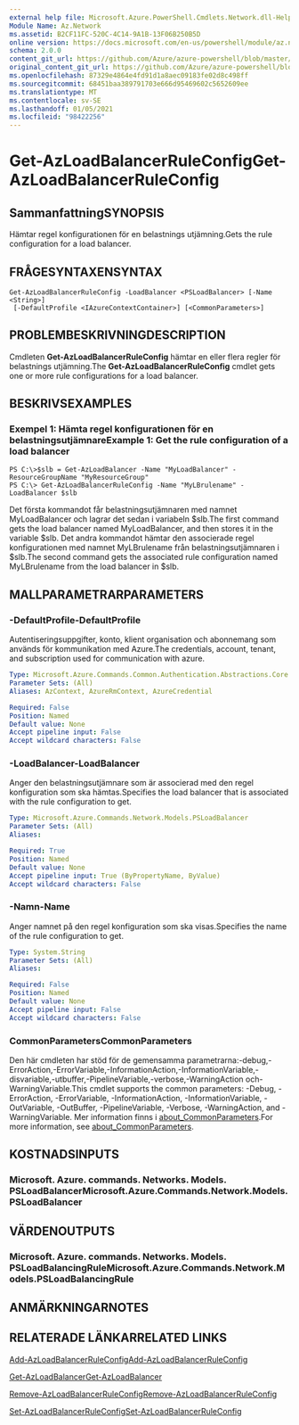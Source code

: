 ```yaml
---
external help file: Microsoft.Azure.PowerShell.Cmdlets.Network.dll-Help.xml
Module Name: Az.Network
ms.assetid: B2CF11FC-520C-4C14-9A1B-13F06B250B5D
online version: https://docs.microsoft.com/en-us/powershell/module/az.network/get-azloadbalancerruleconfig
schema: 2.0.0
content_git_url: https://github.com/Azure/azure-powershell/blob/master/src/Network/Network/help/Get-AzLoadBalancerRuleConfig.md
original_content_git_url: https://github.com/Azure/azure-powershell/blob/master/src/Network/Network/help/Get-AzLoadBalancerRuleConfig.md
ms.openlocfilehash: 87329e4864e4fd91d1a8aec09183fe02d8c498ff
ms.sourcegitcommit: 68451baa389791703e666d95469602c5652609ee
ms.translationtype: MT
ms.contentlocale: sv-SE
ms.lasthandoff: 01/05/2021
ms.locfileid: "98422256"
---
```

# <span data-ttu-id="74604-101">Get-AzLoadBalancerRuleConfig</span><span class="sxs-lookup"><span data-stu-id="74604-101">Get-AzLoadBalancerRuleConfig</span></span>

## <span data-ttu-id="74604-102">Sammanfattning</span><span class="sxs-lookup"><span data-stu-id="74604-102">SYNOPSIS</span></span>
<span data-ttu-id="74604-103">Hämtar regel konfigurationen för en belastnings utjämning.</span><span class="sxs-lookup"><span data-stu-id="74604-103">Gets the rule configuration for a load balancer.</span></span>

## <span data-ttu-id="74604-104">FRÅGESYNTAXEN</span><span class="sxs-lookup"><span data-stu-id="74604-104">SYNTAX</span></span>

```
Get-AzLoadBalancerRuleConfig -LoadBalancer <PSLoadBalancer> [-Name <String>]
 [-DefaultProfile <IAzureContextContainer>] [<CommonParameters>]
```

## <span data-ttu-id="74604-105">PROBLEMBESKRIVNING</span><span class="sxs-lookup"><span data-stu-id="74604-105">DESCRIPTION</span></span>
<span data-ttu-id="74604-106">Cmdleten **Get-AzLoadBalancerRuleConfig** hämtar en eller flera regler för belastnings utjämning.</span><span class="sxs-lookup"><span data-stu-id="74604-106">The **Get-AzLoadBalancerRuleConfig** cmdlet gets one or more rule configurations for a load balancer.</span></span>

## <span data-ttu-id="74604-107">BESKRIVS</span><span class="sxs-lookup"><span data-stu-id="74604-107">EXAMPLES</span></span>

### <span data-ttu-id="74604-108">Exempel 1: Hämta regel konfigurationen för en belastningsutjämnare</span><span class="sxs-lookup"><span data-stu-id="74604-108">Example 1: Get the rule configuration of a load balancer</span></span>
```
PS C:\>$slb = Get-AzLoadBalancer -Name "MyLoadBalancer" -ResourceGroupName "MyResourceGroup"
PS C:\> Get-AzLoadBalancerRuleConfig -Name "MyLBrulename" -LoadBalancer $slb
```

<span data-ttu-id="74604-109">Det första kommandot får belastningsutjämnaren med namnet MyLoadBalancer och lagrar det sedan i variabeln $slb.</span><span class="sxs-lookup"><span data-stu-id="74604-109">The first command gets the load balancer named MyLoadBalancer, and then stores it in the variable $slb.</span></span>
<span data-ttu-id="74604-110">Det andra kommandot hämtar den associerade regel konfigurationen med namnet MyLBrulename från belastningsutjämnaren i $slb.</span><span class="sxs-lookup"><span data-stu-id="74604-110">The second command gets the associated rule configuration named MyLBrulename from the load balancer in $slb.</span></span>

## <span data-ttu-id="74604-111">MALLPARAMETRAR</span><span class="sxs-lookup"><span data-stu-id="74604-111">PARAMETERS</span></span>

### <span data-ttu-id="74604-112">-DefaultProfile</span><span class="sxs-lookup"><span data-stu-id="74604-112">-DefaultProfile</span></span>
<span data-ttu-id="74604-113">Autentiseringsuppgifter, konto, klient organisation och abonnemang som används för kommunikation med Azure.</span><span class="sxs-lookup"><span data-stu-id="74604-113">The credentials, account, tenant, and subscription used for communication with azure.</span></span>

```yaml
Type: Microsoft.Azure.Commands.Common.Authentication.Abstractions.Core.IAzureContextContainer
Parameter Sets: (All)
Aliases: AzContext, AzureRmContext, AzureCredential

Required: False
Position: Named
Default value: None
Accept pipeline input: False
Accept wildcard characters: False
```

### <span data-ttu-id="74604-114">-LoadBalancer</span><span class="sxs-lookup"><span data-stu-id="74604-114">-LoadBalancer</span></span>
<span data-ttu-id="74604-115">Anger den belastningsutjämnare som är associerad med den regel konfiguration som ska hämtas.</span><span class="sxs-lookup"><span data-stu-id="74604-115">Specifies the load balancer that is associated with the rule configuration to get.</span></span>

```yaml
Type: Microsoft.Azure.Commands.Network.Models.PSLoadBalancer
Parameter Sets: (All)
Aliases:

Required: True
Position: Named
Default value: None
Accept pipeline input: True (ByPropertyName, ByValue)
Accept wildcard characters: False
```

### <span data-ttu-id="74604-116">-Namn</span><span class="sxs-lookup"><span data-stu-id="74604-116">-Name</span></span>
<span data-ttu-id="74604-117">Anger namnet på den regel konfiguration som ska visas.</span><span class="sxs-lookup"><span data-stu-id="74604-117">Specifies the name of the rule configuration to get.</span></span>

```yaml
Type: System.String
Parameter Sets: (All)
Aliases:

Required: False
Position: Named
Default value: None
Accept pipeline input: False
Accept wildcard characters: False
```

### <span data-ttu-id="74604-118">CommonParameters</span><span class="sxs-lookup"><span data-stu-id="74604-118">CommonParameters</span></span>
<span data-ttu-id="74604-119">Den här cmdleten har stöd för de gemensamma parametrarna:-debug,-ErrorAction,-ErrorVariable,-InformationAction,-InformationVariable,-disvariable,-utbuffer,-PipelineVariable,-verbose,-WarningAction och-WarningVariable.</span><span class="sxs-lookup"><span data-stu-id="74604-119">This cmdlet supports the common parameters: -Debug, -ErrorAction, -ErrorVariable, -InformationAction, -InformationVariable, -OutVariable, -OutBuffer, -PipelineVariable, -Verbose, -WarningAction, and -WarningVariable.</span></span> <span data-ttu-id="74604-120">Mer information finns i [about_CommonParameters](http://go.microsoft.com/fwlink/?LinkID=113216).</span><span class="sxs-lookup"><span data-stu-id="74604-120">For more information, see [about_CommonParameters](http://go.microsoft.com/fwlink/?LinkID=113216).</span></span>

## <span data-ttu-id="74604-121">KOSTNADS</span><span class="sxs-lookup"><span data-stu-id="74604-121">INPUTS</span></span>

### <span data-ttu-id="74604-122">Microsoft. Azure. commands. Networks. Models. PSLoadBalancer</span><span class="sxs-lookup"><span data-stu-id="74604-122">Microsoft.Azure.Commands.Network.Models.PSLoadBalancer</span></span>

## <span data-ttu-id="74604-123">VÄRDEN</span><span class="sxs-lookup"><span data-stu-id="74604-123">OUTPUTS</span></span>

### <span data-ttu-id="74604-124">Microsoft. Azure. commands. Networks. Models. PSLoadBalancingRule</span><span class="sxs-lookup"><span data-stu-id="74604-124">Microsoft.Azure.Commands.Network.Models.PSLoadBalancingRule</span></span>

## <span data-ttu-id="74604-125">ANMÄRKNINGAR</span><span class="sxs-lookup"><span data-stu-id="74604-125">NOTES</span></span>

## <span data-ttu-id="74604-126">RELATERADE LÄNKAR</span><span class="sxs-lookup"><span data-stu-id="74604-126">RELATED LINKS</span></span>

[<span data-ttu-id="74604-127">Add-AzLoadBalancerRuleConfig</span><span class="sxs-lookup"><span data-stu-id="74604-127">Add-AzLoadBalancerRuleConfig</span></span>](./Add-AzLoadBalancerRuleConfig.md)

[<span data-ttu-id="74604-128">Get-AzLoadBalancer</span><span class="sxs-lookup"><span data-stu-id="74604-128">Get-AzLoadBalancer</span></span>](./Get-AzLoadBalancer.md)

[<span data-ttu-id="74604-129">Remove-AzLoadBalancerRuleConfig</span><span class="sxs-lookup"><span data-stu-id="74604-129">Remove-AzLoadBalancerRuleConfig</span></span>](./Remove-AzLoadBalancerRuleConfig.md)

[<span data-ttu-id="74604-130">Set-AzLoadBalancerRuleConfig</span><span class="sxs-lookup"><span data-stu-id="74604-130">Set-AzLoadBalancerRuleConfig</span></span>](./Set-AzLoadBalancerRuleConfig.md)


